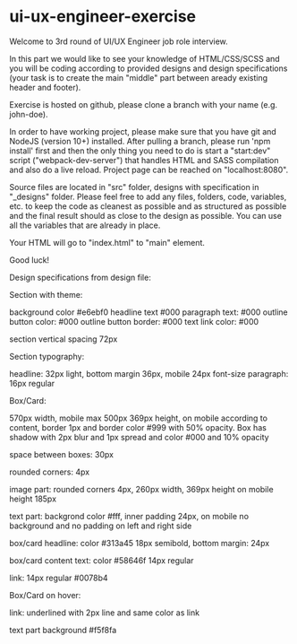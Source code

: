 # ui-ux-engineer-exercise
Welcome to 3rd round of UI/UX Engineer job role interview.

In this part we would like to see your knowledge of HTML/CSS/SCSS and you will be coding according to provided designs and design specifications (your task is to create the main "middle" part between aready existing header and footer).

Exercise is hosted on github, please clone a branch with your name (e.g. john-doe).

In order to have working project, please make sure that you have git and NodeJS (version 10+) installed. After pulling a branch, please run 'npm install' first and then the only thing you need to do is start a "start:dev" script ("webpack-dev-server") that handles HTML and SASS compilation and also do a live reload. Project page can be reached on "localhost:8080".

Source files are located in "src" folder, designs with specification in "_designs" folder. Please feel free to add any files, folders, code, variables, etc. to keep the code as cleanest as possible and as structured as possible and the final result should as close to the design as possible. You can use all the variables that are already in place.

Your HTML will go to "index.html" to "main" element.

Good luck!

Design specifications from design file:

Section with theme:

background color #e6ebf0
headline text #000
paragraph text: #000
outline button color: #000
outline button border: #000
text link color: #000

section vertical spacing 72px

Section typography:

headline:  32px light, bottom margin
36px, mobile 24px font-size 
paragraph: 16px regular

Box/Card:

570px width, mobile max 500px
369px height, on mobile according
to content, border 1px and border
color #999 with 50% opacity. Box
has shadow with 2px blur and 1px
spread and color #000 and 10%
opacity 

space between boxes: 30px

rounded corners: 4px

image part: rounded corners 4px, 
260px width, 369px height  on mobile
height 185px

text part: backgrond color #fff, inner
padding 24px, on mobile no
background and no padding on left
and right side

box/card headline: color #313a45 18px
semibold, bottom margin: 24px 

box/card content text: color #58646f 14px
regular

link: 14px regular #0078b4

Box/Card on hover:

link: underlined with 2px line and
same color as link

text part background #f5f8fa
